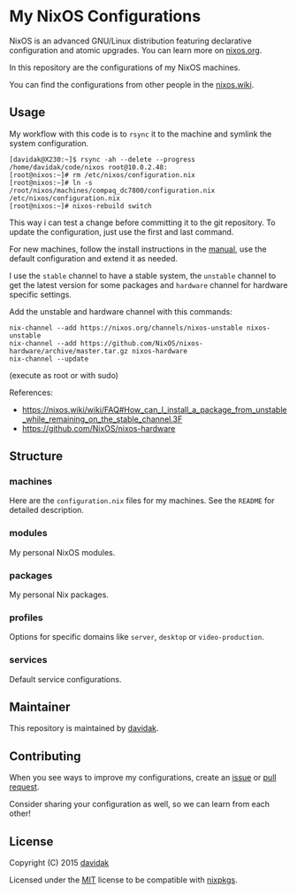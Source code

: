 My NixOS Configurations
=======================

NixOS is an advanced GNU/Linux distribution featuring declarative configuration and atomic upgrades. You can learn more on [nixos.org](https://nixos.org/nixos/about.html).

In this repository are the configurations of my NixOS machines.

You can find the configurations from other people in the [nixos.wiki](https://nixos.wiki/wiki/Configuration_Collection).

## Usage

My workflow with this code is to `rsync` it to the machine and symlink the system configuration.

	[davidak@X230:~]$ rsync -ah --delete --progress /home/davidak/code/nixos root@10.0.2.48:
	[root@nixos:~]# rm /etc/nixos/configuration.nix
	[root@nixos:~]# ln -s /root/nixos/machines/compaq_dc7800/configuration.nix /etc/nixos/configuration.nix
	[root@nixos:~]# nixos-rebuild switch

This way i can test a change before committing it to the git repository. To update the configuration, just use the first and last command.

For new machines, follow the install instructions in the [manual](https://nixos.org/nixos/manual/), use the default configuration and extend it as needed.

I use the `stable` channel to have a stable system, the `unstable` channel to get the latest version for some packages and `hardware` channel for hardware specific settings.

Add the unstable and hardware channel with this commands:

	nix-channel --add https://nixos.org/channels/nixos-unstable nixos-unstable
	nix-channel --add https://github.com/NixOS/nixos-hardware/archive/master.tar.gz nixos-hardware
	nix-channel --update

(execute as root or with sudo)

References:

- https://nixos.wiki/wiki/FAQ#How_can_I_install_a_package_from_unstable_while_remaining_on_the_stable_channel.3F
- https://github.com/NixOS/nixos-hardware

## Structure

### machines

Here are the `configuration.nix` files for my machines. See the `README` for detailed description.

### modules

My personal NixOS modules.

### packages

My personal Nix packages.

### profiles

Options for specific domains like `server`, `desktop` or `video-production`.

### services

Default service configurations.

## Maintainer

This repository is maintained by [davidak](https://davidak.de/).

## Contributing

When you see ways to improve my configurations, create an [issue](https://github.com/davidak/nixos-config/issues) or [pull request](https://github.com/davidak/nixos-config/pulls).

Consider sharing your configuration as well, so we can learn from each other!

## License

Copyright (C) 2015 [davidak](https://davidak.de/)

Licensed under the [MIT](LICENSE) license to be compatible with [nixpkgs](https://github.com/NixOS/nixpkgs).
